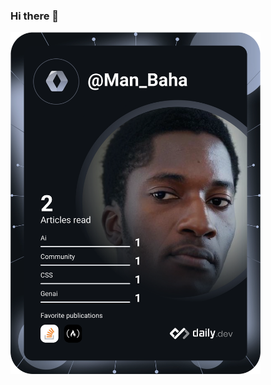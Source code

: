 ### Hi there 👋

<!--
**Mwandoe-Shali/Mwandoe-Shali** is a ✨ _special_ ✨ repository because its `README.md` (this file) appears on your GitHub profile.

Here are some ideas to get you started:

- 🔭 I’m currently working on ...
- 🌱 I’m currently learning ...
- 👯 I’m looking to collaborate on ...
- 🤔 I’m looking for help with ...
- 💬 Ask me about ...
- 📫 How to reach me: ...
- 😄 Pronouns: ...
- ⚡ Fun fact: ...
-->

<a Mwandoe-Shali="https://app.daily.dev/DailyDevTips"><img src="https://github.com/Mwandoe-Shali/Mwandoe-Shali/blob/master/devcard.svg" width="400" alt="Mwandoe Shali's Dev Card"/></a>
